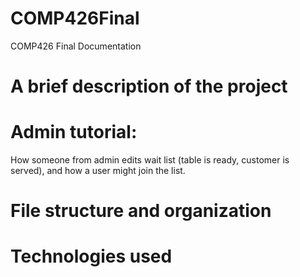 # COMP426Final
COMP426 Final Documentation

# A brief description of the project

# Admin tutorial:
How someone from admin edits wait list (table is ready, customer is served), and how a user might join the list.

# File structure and organization

# Technologies used
